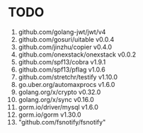 # TODO

1. github.com/golang-jwt/jwt/v4
2. github.com/gosuri/uitable v0.0.4
3. github.com/jinzhu/copier v0.4.0
4. github.com/onexstack/onexstack v0.0.2
5. github.com/spf13/cobra v1.9.1
6. github.com/spf13/pflag v1.0.6
7. github.com/stretchr/testify v1.10.0
8. go.uber.org/automaxprocs v1.6.0
9. golang.org/x/crypto v0.32.0
10. golang.org/x/sync v0.16.0
11. gorm.io/driver/mysql v1.6.0
12. gorm.io/gorm v1.30.0
13. "github.com/fsnotify/fsnotify"